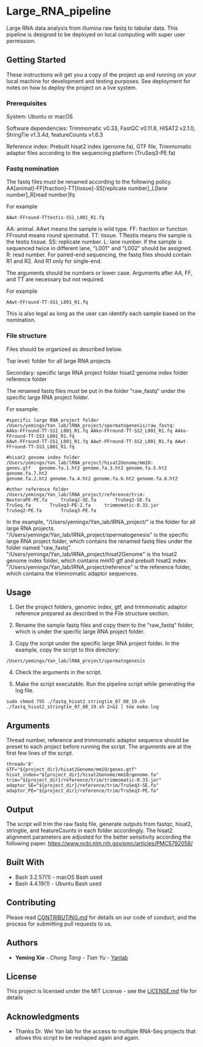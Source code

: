 # Large_RNA_pipeline

Large RNA data analysis from illumina raw fastq to tabular data. 
This pipeline is designed to be deployed on local computing with super user permission.


## Getting Started

These instructions will get you a copy of the project up and running on your local machine for development and testing purposes. See deployment for notes on how to deploy the project on a live system.

### Prerequisites

System:
Ubuntu or macOS

Software dependencies:
Trimmomatic v0.33,
FastQC v0.11.8,
HISAT2 v2.1.0,
StringTie v1.3.4d,
featureCounts v1.6.3

Reference index:
Prebuilt hisat2 index (genome.fa),
GTF file,
Trimmomatic adaptor files according to the sequencing platform (TruSeq3-PE.fa)

### Fastq nomination

The fastq files must be renamed according to the following policy.
AA[animal]-FF[fraction]-TT[tissue]-SS[replicate number]_L[lane number]_R[read number]fq

For example
```
AAwt-FFround-TTtestis-SS1_L001_R1.fq

```

AA: animal. AAwt means the sample is wild type.
FF: fraction or function. FFround means round spermatid.
TT: tissue. TTtestis means the sample is the testis tissue.
SS: replicate number.
L: lane number. If the sample is sequenced twice in different lane, "L001" and "L002" should be assigned.
R: read number. For paired-end sequencing, the fastq files should contain R1 and R2. And R1 only for single-end.


The arguments should be numbers or lower case. Arguments after AA, FF, and TT are necessary but not required.

For example
```
AAwt-FFround-TT-SS1_L001_R1.fq

```
This is also legal as long as the user can identify each sample based on the nomination.


### File structure

Files should be organized as described below.

Top level:  folder for all large RNA projects

Secondary: specific large RNA project folder
           hisat2 genome index folder
           reference folder

The renamed fastq files must be put in the folder "raw_fastq" under the specific large RNA project folder.


For example:
```
#specific large RNA project folder
/Users/yemingx/Yan_lab/lRNA_project/spermatogenesis/raw_fastq:
AAko-FFround-TT-SS1_L001_R1.fq AAko-FFround-TT-SS2_L001_R1.fq AAko-FFround-TT-SS3_L001_R1.fq 
AAwt-FFround-TT-SS1_L001_R1.fq AAwt-FFround-TT-SS2_L001_R1.fq AAwt-FFround-TT-SS3_L001_R1.fq 

#hisat2 genome index folder
/Users/yemingx/Yan_lab/lRNA_project/hisat2Genome/mm10:
genes.gtf	genome.fa.1.ht2	genome.fa.3.ht2	genome.fa.5.ht2	genome.fa.7.ht2
genome.fa.2.ht2	genome.fa.4.ht2	genome.fa.6.ht2	genome.fa.8.ht2

#other reference folder
/Users/yemingx/Yan_lab/lRNA_project/reference/trim:
NexteraPE-PE.fa		TruSeq2-SE.fa		TruSeq3-SE.fa
TruSeq.fa		TruSeq3-PE-2.fa		trimmomatic-0.33.jar
TruSeq2-PE.fa		TruSeq3-PE.fa

```

In the example, 
"/Users/yemingx/Yan_lab/lRNA_project/" is the folder for all large RNA projects.
"/Users/yemingx/Yan_lab/lRNA_project/spermatogenesis" is the specific large RNA project folder, which contains the renamed fastq files under the folder named "raw_fastq".
"/Users/yemingx/Yan_lab/lRNA_project/hisat2Genome" is the hisat2 genome index folder, which contains mm10 gtf and prebuilt hisat2 index.
"/Users/yemingx/Yan_lab/lRNA_project/reference" is the reference folder, which contains the trimmomatic adaptor sequences.


## Usage

1. Get the project folders, genomic index, gtf, and trimmomatic adaptor reference prepared as described in the File structure section.

2. Rename the sample fastq files and copy them to the "raw_fastq" folder, which is under the specfic large RNA project folder.

3. Copy the script under the specific large RNA project folder.
In the example, copy the script to this directory:
```
/Users/yemingx/Yan_lab/lRNA_project/spermatogenesis

```
4. Check the arguments in the script.

5. Make the script executable. Run the pipeline script while generating the log file.

```
sudo chmod 755 ./fastq_hisat2_stringtie_07_08_19.sh
./fastq_hisat2_stringtie_07_08_19.sh 2>&1 | tee make.log

```


## Arguments

Thread number, reference and trimmomatic adaptor sequence should be preset to each project before running the script. The arguments are at the first few lines of the script.

```
thread='8'
GTF="${project_dir}/hisat2Genome/mm10/genes.gtf"
hisat_index="${project_dir}/hisat2Genome/mm10/genome.fa"
trim="${project_dir}/reference/trim/trimmomatic-0.33.jar"
adaptor_SE="${project_dir}/reference/trim/TruSeq3-SE.fa"
adaptor_PE="${project_dir}/reference/trim/TruSeq3-PE.fa"
```


## Output
The script will trim the raw fastq file, generate outputs from fastqc, hisat2, stringtie, and featureCounts in each folder accordingly.
The hisat2 alignment parameters are adjusted for the better sensitivity according the following paper.
https://www.ncbi.nlm.nih.gov/pmc/articles/PMC5792058/


## Built With

* Bash 3.2.57(1) - macOS Bash used
* Bash 4.4.19(1) - Ubuntu Bash used


## Contributing

Please read [CONTRIBUTING.md](https://gist.github.com/PurpleBooth/b24679402957c63ec426) for details on our code of conduct, and the process for submitting pull requests to us.


## Authors

* **Yeming Xie** - *Chong Tang* - *Tian Yu* - [Yanlab](http://www.weiyanlab.com/home.html)


## License

This project is licensed under the MIT License - see the [LICENSE.md](LICENSE.md) file for details


## Acknowledgments

* Thanks Dr. Wei Yan lab for the access to multiple RNA-Seq projects that allows this script to be reshaped again and again.
